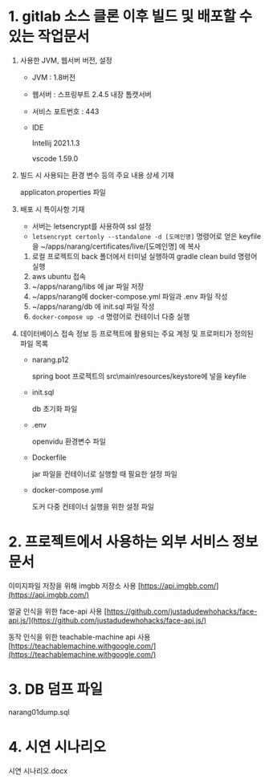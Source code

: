 # 1. gitlab 소스 클론 이후 빌드 및 배포할 수 있는 작업문서

1. 사용한 JVM, 웹서버 버전, 설정
    - JVM : 1.8버전
    - 웹서버 : 스프링부트 2.4.5 내장 톰캣서버
    - 서비스 포트번호 : 443
    - IDE

        Intellij 2021.1.3

        vscode 1.59.0

2. 빌드 시 사용되는 환경 변수 등의 주요 내용 상세 기재

    applicaton.properties 파일

3. 배포 시 특이사항 기재
    - 서버는 letsencrypt를 사용하여 ssl 설정
    - `letsencrypt certonly --standalone -d [도메인명]` 명령어로 얻은 keyfile을 ~/apps/narang/certificates/live/[도메인명] 에 복사
    1. 로컬 프로젝트의 back 폴더에서 터미널 실행하여 gradle clean build 명령어 실행
    2. aws ubuntu 접속
    3. ~/apps/narang/libs 에 jar 파일 저장
    4. ~/apps/narang에 docker-compose.yml 파일과 .env 파일 작성
    5. ~/apps/narang/db 에 init.sql 파일 작성
    6. `docker-compose up -d` 명령어로 컨테이너 다중 실행
4. 데이터베이스 접속 정보 등 프로젝트에 활용되는 주요 계정 및 프로퍼티가 정의된 파일 목록
    - narang.p12

        spring boot 프로젝트의 src\main\resources/keystore에 넣을 keyfile

    - init.sql

        db 초기화 파일

    - .env

        openvidu 환경변수 파일

    - Dockerfile

        jar 파일을 컨테이너로 실행할 때 필요한 설정 파일

    - docker-compose.yml

        도커 다중 컨테이너 실행을 위한 설정 파일

# 2. 프로젝트에서 사용하는 외부 서비스 정보 문서

이미지파일 저장을 위해 imgbb 저장소 사용
[https://api.imgbb.com/](https://api.imgbb.com/)



얼굴 인식을 위한 face-api 사용
[https://github.com/justadudewhohacks/face-api.js/](https://github.com/justadudewhohacks/face-api.js/)



동작 인식을 위한 teachable-machine api 사용
[https://teachablemachine.withgoogle.com/](https://teachablemachine.withgoogle.com/)

# 3. DB 덤프 파일

narang01dump.sql

# 4. 시연 시나리오

시연 시나리오.docx
